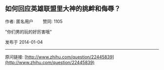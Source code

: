 ## 如何回应英雄联盟里大神的挑衅和侮辱？

作者: 匿名用户&nbsp;&nbsp;&nbsp;&nbsp;&nbsp;&nbsp;&nbsp;&nbsp;赞同: 1105


”你们男的玩的好厉害哦“



发布于 2014-01-04



---
原问链接: [http://www.zhihu.com/question/22445839](http://www.zhihu.com/question/22445839)
